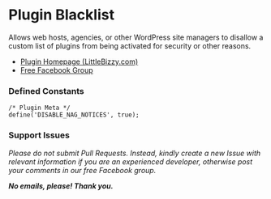 # Plugin Blacklist

Allows web hosts, agencies, or other WordPress site managers to disallow a custom list of plugins from being activated for security or other reasons.

* [Plugin Homepage (LittleBizzy.com)](https://www.littlebizzy.com/plugins/plugin-blacklist)
* [Free Facebook Group](https://www.facebook.com/groups/littlebizzy/)

### Defined Constants

    /* Plugin Meta */
    define('DISABLE_NAG_NOTICES', true);

### Support Issues

*Please do not submit Pull Requests. Instead, kindly create a new Issue with relevant information if you are an experienced developer, otherwise post your comments in our free Facebook group.*

***No emails, please! Thank you.***
